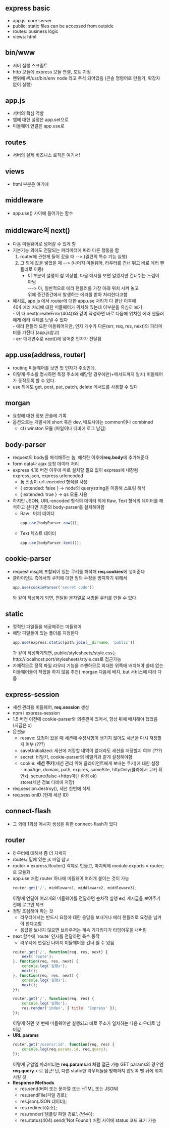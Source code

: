## express basic
- app.js: core server
- public: static files can be accessed from outside
- routes: business logic
- views: html


## bin/www
- 서버 실행 스크립트
- http 모듈에 express 모듈 연결, 포트 지정
- 맨위에 #!/usr/bin/env node 라고 주석 되어있음 (콘솔 명령어로 만들기, 확장자 없이 실행)


## app.js
- 서버의 핵심 역할 
- 앱에 대한 설정은 app.set으로
- 미들웨어 연결은 app.use로


## routes
- 서버의 실제 비즈니스 로직은 여기서!


## views
- html 부분은 여기에


## middleware
- app.use() 사이에 들어가는 함수


## middleware의 next()
- 다음 미들웨어로 넘어갈 수 있게 함
- 기본기능 외에도 전달되는 파라미터에 따라 다른 행동을 함  
	1. router에 관한게 들어 갔을 때 --> (일련의 특수 기능 실행)  
	2. 그 외에 값을 넣었을 때 --> (나머지 미들웨어, 라우터를 건너 뛰고 바로 에러 핸들러로 이동)  
		- 이 부분이 설명이 참 이상함, 다음 예시를 보면 알겠지만 건너뛰는 느낌이 아님  
		---> 아, 일반적으로 에러 핸들러를 가장 아래 위치 시켜 놓고  
				 위에 중간중간에서 발생하는 에러를 받아 처리한다고함  
- 예시로, app.js 에서 router에 대한 app.use 처리가 다 끝난 이후에  
	404 에러 처리에 대한 미들웨어가 위치해 있는데 이부분을 유심히 보기  
		- 이 때 next(createError(404))와 같이 작성하면 바로 다음에 위치한 에러 핸들러에게 에러 객체를 보낼 수 있다  
		- 에러 핸들러 또한 미들웨어지만, 인자 개수가 다른(err, req, res, next)의 파라미터를 가진다 (app.js참고)  
			- err 매개변수로 next()에 넣어준 인자가 전달됨


## app.use(address, router)
- routing 미들웨어를 보면 첫 인자가 주소인데,
- 이렇게 주소를 명시하면 특정 주소에 해당할 경우에만(+메서드까지 일치) 미들웨어가 동작토록 할 수 있다.
- use 외에도 get, post, put, patch, delete 메서드를 사용할 수 있다

## morgan 
- 요청에 대한 정보 콘솔에 기록
- 옵션으로는 개발시에 short 혹은 dev, 배포시에는 common이나 combined
	- cf) winston 모듈 (파일이나 디비에 로그 남김)


## body-parser
- request의 body를 해석해주는 놈, 해석한 이후에**req.body**에 추가해준다
- form data나 ajax 요청 데이터 처리
- express 4.16 버전 이후에 따로 설치할 필요 없이 express에 내장됨 express.json, express.urlencoded
	- 폼 전송이 url-encoded 형식을 사용
	- { extended: false } -> node의 querystring을 이용해 스트링 해석
	- { extended: true  } -> qs 모듈 사용
- 하지만 JSON, URL-encoded 형식의 데이터 외에 Raw, Text 형식의 데이터를 해석하고 싶다면
	기존의 body-parser를 설치해야함
	- Raw : 버퍼 데이터
		```js
		app.use(bodyParser.raw());
		```
	- Text 텍스트 데이터
		```js
		app.use(bodyParser.text());
		```

## cookie-parser
- request msg에 포함되어 있는 쿠키를 해석해 **req.cookies**에 넣어준다 
- 클라이언트 측에서의 쿠키에 대한 임의 수정을 방지하기 위해서
	```js
	app.use(cookieParser('secret code'))
	```
	와 같이 작성하게 되면, 전달된 문자열로 서명된 쿠키를 만들 수 있다


## static
- 정적인 파일들을 제공해주는 미들웨어
- 해당 파일들이 있는 폴더를 지정한다
	```js
	app.use(express.static(path.join(__dirname, 'public'))
	```
	과 같이 작성하게되면, public/stylesheets/style.css는 http://localhost:port/stylesheets/style.css로 접근가능
- 자체적으로 정적 파일 라우터 기능을 수행하므로 최대한 위쪽에 배치해야
	쓸데 없는 미들웨어들이 작업을 하지 않음
	추천) morgan 다음에 배치, but 서비스에 따라 다름


## express-session
- 세션 관리용 미들웨어, **req.session** 생성
- npm i express-session
- 1.5 버전 이전에 cookie-parser와 의존관계 있어서, 항상 뒤에 배치해야 했었음 (지금은 x)
- 옵션들
	- resave: 요청이 왔을 때 세션에 수정사항이 생기지 않아도 세션을 다시 저장할지 여부 (???)
	- saveUnitialized: 세션에 저장할 내역이 없더라도 세션을 저장할지 여부 (???)
	- secret: 비밀키, cookie-parser의 비밀키과 같게 설정해야함 
	- cookie: **세션 쿠키**(세션 관리 위해 클라이언트에게 보내는 쿠키)에 대한 설정  
			- maxAge, domain, path, expires, sameSite, httpOnly(클라에서 쿠키 확인x), secure(false->https아닌 환경 ok)  
				store(세션 정보 디비에 저장)
- req.session.destroy(), 세션 한번에 삭제
- req.sessionID (현재 세션 ID)


## connect-flash
- 그 외에 1회성 메시지 생성을 위한 connect-flash가 있다


## router 
- 라우터에 대해서 좀 더 자세히
- routes/ 밑에 있는 js 파일 참고
- router = express.Router() 객체로 만들고, 마지막에 module.exports = router; 로 모듈화
- app.use 처럼 router 하나에 미들웨어 여러개 붙이는 것이 가능
	```js
	router.get('/', middleware1, middleware2, middleware3);
	```
	이렇게 연달아 여러개의 미들웨어를 전달하면 순차적 실행
	ex) 게시글을 보여주기 전에 로그인 체크
- 정말 조심해야 하는 것
	- 라우터에서는 반드시 요청에 대한 응답을 보내거나 에러 핸들러로 요청을 넘겨야 한다고함
	- 응답을 보내지 않으면 브라우저는 계속 기다리다가 타임아웃을 내버림
- next 함수에 'route' 인자를 전달하면 특수 동작
	- 라우터에 연결된 나머지 미들웨어를 건너 뛸 수 있음
	```js
	router.get('/', function(req, res, next) {
		next('route');
	}, function(req, res, next) {
		console.log('실행x');	
		next();
	}, function(req, res, next) {
		console.log('실행x');	
		next();
	});

	router.get('/', function(req, res) {
		console.log('실행o');	
		res.render('index', { title: 'Express' });
	});
	```
	이렇게 하면 첫 번째 미들웨어만 실행되고 바로 주소가 일치하는 다음 라우터로 넘어감
- **URL params**
	```js
	router.get('/users/:id', function(req, res) {
		console.log(req.params.id, req.query);	
	});
	```
	이렇게 유알엘 파라미터는 **req.params**.id 처럼 접근 가능
	GET params의 경우엔 **req.query**.x 로 접근!
	단, 다른 static한 라우터들을 방해하지 않도록 맨 뒤에 위치시킬 것
- **Response Methods**
	- res.send(버퍼 또는 문자열 또는 HTML 또는 JSON)
	- res.sendFile(파일 경로);
	- res.json(JSON 데이터);
	- res.redirect(주소);
	- res.render('템플릿 파일 경로', {변수});
	- res.status(404).send('Not Found') 처럼 사이에 status 코드 표기 가능





